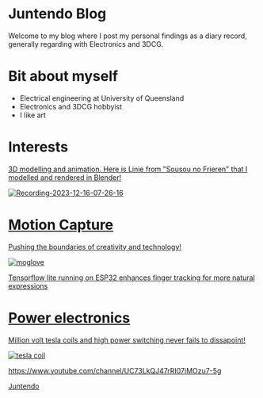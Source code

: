# Juntendo Blog

Welcome to my blog where I post my personal findings as a diary record,
generally regarding with Electronics and 3DCG.

# Bit about myself
- Electrical engineering at University of Queensland
- Electronics and 3DCG hobbyist
- I like art


# Interests
<u> 3D modelling and animation. <u>
Here is Linie from "Sousou no Frieren" that I modelled and rendered in Blender!

![Recording-2023-12-16-07-26-16](https://github.com/Juntendo11/Juntendo11.github.io/assets/86496557/41d95857-76ee-493a-87a5-9ccd390d7ad6)

# Motion Capture
Pushing the boundaries of creativity and technology!

![moglove](https://github.com/Juntendo11/Juntendo11.github.io/assets/86496557/292090a9-c464-4304-9070-6a6a95e35d41)

Tensorflow lite running on ESP32 enhances finger tracking for more natural expressions


# Power electronics
Million volt tesla coils and high power switching never fails to dissapoint!

![tesla coil](https://github.com/Juntendo11/Juntendo11.github.io/assets/86496557/c7e2dc28-770c-4826-9e2c-ea17b47f2893)


https://www.youtube.com/channel/UC73LkQJ47rRI07iMOzu7-5g

Juntendo

